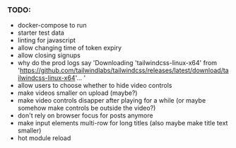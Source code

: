 ### TODO:
- docker-compose to run
- starter test data
- linting for javascript
- allow changing time of token expiry
- allow closing signups
- why do the prod logs say 'Downloading 'tailwindcss-linux-x64' from 'https://github.com/tailwindlabs/tailwindcss/releases/latest/download/tailwindcss-linux-x64'... '
- allow users to choose whether to hide video controls
- make videos smaller on upload (maybe?)
- make video controls disapper after playing for a while (or maybe somehow make controls be outside the video?)
- don't rely on browser focus for posts anymore
- make input elements multi-row for long titles (also maybe make title text smaller)
- hot module reload
